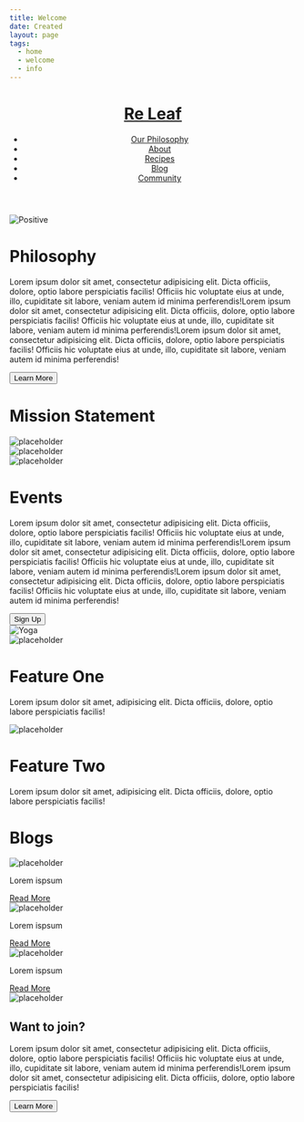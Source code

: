 ```yaml
---
title: Welcome
date: Created
layout: page
tags:
  - home
  - welcome
  - info
---
```


  <body>
      <div id="wrapper">
        <header class="site-header">
            <a href="index.html" >  <h1>Re Leaf</h1></a>

  <nav class="top-nav">
        <div class="menu" id="menu">    
          <ul class="menubar" id="menubar">
          <li><a href="#">Our Philosophy</a></li>
          <li><a href="#">About</a></li>
          <li><a href="#">Recipes</a></li>
          <li><a href="#">Blog</a></li>
          <li><a href="#">Community</a></li>
            </ul>
              </div>  
          </nav>
        </header>
   <div class="boxes"><div class="box one">
<img src="images/Be-Positive-unsplash.jpg" alt="Positive">
</div>
  <div class="box two">
  <h1>Philosophy</h1>
  <p>Lorem ipsum dolor sit amet, consectetur adipisicing elit. Dicta officiis, dolore, optio labore perspiciatis facilis! Officiis hic voluptate eius at unde, illo, cupiditate sit labore, veniam autem id minima perferendis!Lorem ipsum dolor sit amet, consectetur adipisicing elit. Dicta officiis, dolore, optio labore perspiciatis facilis! Officiis hic voluptate eius at unde, illo, cupiditate sit labore, veniam autem id minima perferendis!Lorem ipsum dolor sit amet, consectetur adipisicing elit. Dicta officiis, dolore, optio labore perspiciatis facilis! Officiis hic voluptate eius at unde, illo, cupiditate sit labore, veniam autem id minima perferendis!</p>
    <button class="hero-button">Learn More</button>
</div>
          </div>
   
<div class="MS-container">
    <div class="MS-heading">
    <h1>Mission Statement</h1>
    </div>
    <div class="MSboxes">
    <div class="box star"><img src="images/star.svg" alt="placeholder"></div>
    <div class="box star">  <img src="images/star.svg" alt="placeholder"></div>
    <div class="box star"><img src="images/star.svg" alt="placeholder"></div>
     
   </div>
      </div>
          </div>
         <div class="Event-boxes">
 
<div class="e-box e-info">
    <h1>Events</h1>
<p>Lorem ipsum dolor sit amet, consectetur adipisicing elit. Dicta officiis, dolore, optio labore perspiciatis facilis! Officiis hic voluptate eius at unde, illo, cupiditate sit labore, veniam autem id minima perferendis!Lorem ipsum dolor sit amet, consectetur adipisicing elit. Dicta officiis, dolore, optio labore perspiciatis facilis! Officiis hic voluptate eius at unde, illo, cupiditate sit labore, veniam autem id minima perferendis!Lorem ipsum dolor sit amet, consectetur adipisicing elit. Dicta officiis, dolore, optio labore perspiciatis facilis! Officiis hic voluptate eius at unde, illo, cupiditate sit labore, veniam autem id minima perferendis!</p>
    <button class="hero-button">Sign Up</button>
</div>
                 <div class="e-box e-image">
<img src="images/Yoga1.jpg" alt="Yoga">
</div>
                 <div class="e-box e-f1">
<img src="images/star.svg" alt="placeholder">
    <h1>Feature One</h1>
        <p>Lorem ipsum dolor sit amet, adipisicing elit. Dicta officiis, dolore, optio labore perspiciatis facilis!</p>
</div>
                 <div class="e-box e-f2">
<img src="images/star.svg" alt="placeholder">
     <h1>Feature Two</h1>
        <p>Lorem ipsum dolor sit amet, adipisicing elit. Dicta officiis, dolore, optio labore perspiciatis facilis!</p>
</div>
             </div>
    <div class="container">
    <div class="heading">
    <h1>Blogs</h1>
    </div>
    <div class="row">
        <div class="card">
            <div class="card-header">
           <img class="card-img" src="https://via.placeholder.com/300" alt="placeholder">
        </div>
            <div class="card-body">
            <p>Lorem ispsum
                </p>
                <a href="#" class="btn">Read More</a>
        </div>
            
  </div>
    <div class="card">
     <div class="card-header">
        <img class="card-img" src="https://via.placeholder.com/300" alt="placeholder">
        </div>
            <div class="card-body">
            <p>Lorem ispsum
                </p>
                <a href="#" class="btn">Read More</a>
        </div>
            
   </div> <!-- Div card Closing -->
    <div class="card">
       <div class="card-header">
         <img class="card-img" src="https://via.placeholder.com/300" alt="placeholder">
        </div>
            <div class="card-body">
            <p>Lorem ispsum
                </p>
                <a href="#" class="btn">Read More</a>
        </div>
            
  </div> <!-- Div card Closing -->
        </div>  <!-- Div row Closing -->
    
  </div>

    
   <div class="boxes2">
      <div class="box2 g-image">
<img src="https://via.placeholder.com/400" alt="placeholder">
</div>
<div class="box2 g-info">
    <h2>Want to join?</h2>
<p>Lorem ipsum dolor sit amet, consectetur adipisicing elit. Dicta officiis, dolore, optio labore perspiciatis facilis! Officiis hic voluptate eius at unde, illo, cupiditate sit labore, veniam autem id minima perferendis!Lorem ipsum dolor sit amet, consectetur adipisicing elit. Dicta officiis, dolore, optio labore perspiciatis facilis!  </p>
    <button class="hero-button">Learn More</button>
</div>
          </div>

 
  </body>
  </html>